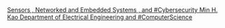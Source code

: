 [Sensors , Networked and Embedded Systems , and #Cybersecurity   Min H. Kao Department of Electrical Engineering and #ComputerScience](https://qi.tc/qi/119489)